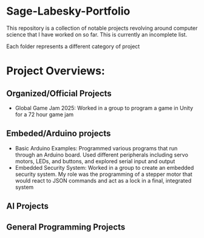 # Sage-Labesky-Portfolio
This repository is a collection of notable projects revolving around computer science that I have worked on so far. This is currently an incomplete list.

Each folder represents a different category of project

# Project Overviews:
## Organized/Official Projects
- Global Game Jam 2025: Worked in a group to program a game in Unity for a 72 hour game jam
## Embeded/Arduino projects
- Basic Arduino Examples: Programmed various programs that run through an Arduino board. Used different peripherals including servo motors, LEDs, and buttons, and explored serial input and output
- Embedded Security System: Worked in a group to create an embedded security system. My role was the programming of a stepper motor that would react to JSON commands and act as a lock in a final, integrated system
## AI Projects

## General Programming Projects

